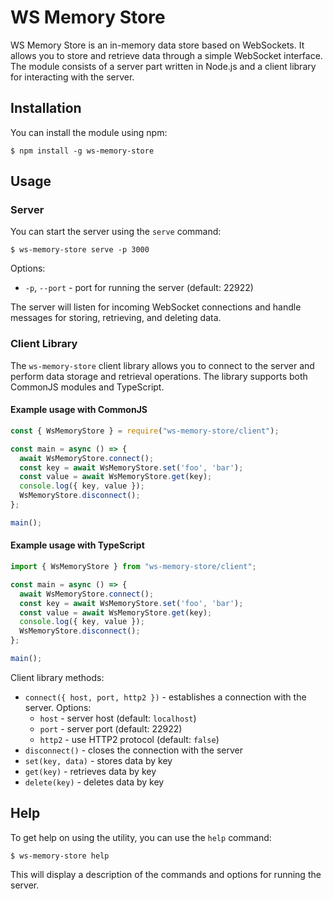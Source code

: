 WS Memory Store
===============

WS Memory Store is an in-memory data store based on WebSockets. It allows you to store and retrieve data through a simple WebSocket interface. The module consists of a server part written in Node.js and a client library for interacting with the server.

Installation
------------

You can install the module using npm:

```
$ npm install -g ws-memory-store
```

Usage
-----

### Server

You can start the server using the `serve` command:

```
$ ws-memory-store serve -p 3000
```

Options:

- `-p`, `--port` - port for running the server (default: 22922)

The server will listen for incoming WebSocket connections and handle messages for storing, retrieving, and deleting data.

### Client Library

The `ws-memory-store` client library allows you to connect to the server and perform data storage and retrieval operations. The library supports both CommonJS modules and TypeScript.

#### Example usage with CommonJS

```javascript
const { WsMemoryStore } = require("ws-memory-store/client");

const main = async () => {
  await WsMemoryStore.connect();
  const key = await WsMemoryStore.set('foo', 'bar');
  const value = await WsMemoryStore.get(key);
  console.log({ key, value });
  WsMemoryStore.disconnect();
};

main();
```

#### Example usage with TypeScript

```typescript
import { WsMemoryStore } from "ws-memory-store/client";

const main = async () => {
  await WsMemoryStore.connect();
  const key = await WsMemoryStore.set('foo', 'bar');
  const value = await WsMemoryStore.get(key);
  console.log({ key, value });
  WsMemoryStore.disconnect();
};

main();
```

Client library methods:

- `connect({ host, port, http2 })` - establishes a connection with the server. Options:
  - `host` - server host (default: `localhost`)
  - `port` - server port (default: 22922)
  - `http2` - use HTTP2 protocol (default: `false`)
- `disconnect()` - closes the connection with the server
- `set(key, data)` - stores data by key
- `get(key)` - retrieves data by key
- `delete(key)` - deletes data by key

Help
----

To get help on using the utility, you can use the `help` command:

```
$ ws-memory-store help
```

This will display a description of the commands and options for running the server.
